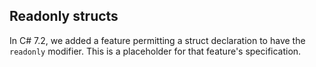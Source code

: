 ﻿## Readonly structs

In C# 7.2, we added a feature permitting a struct declaration to have the `readonly` modifier.  This is a placeholder for that feature's specification.
